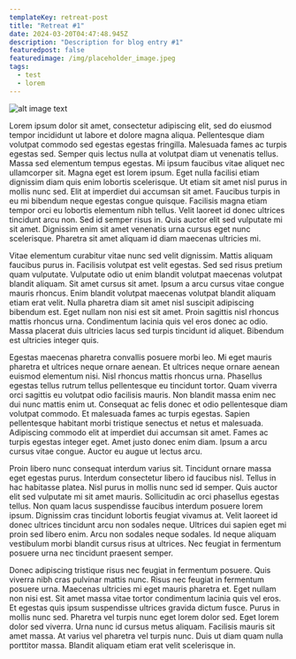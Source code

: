 ```yaml
---
templateKey: retreat-post
title: "Retreat #1"
date: 2024-03-20T04:47:48.945Z
description: "Description for blog entry #1"
featuredpost: false
featuredimage: /img/placeholder_image.jpeg
tags:
  - test
  - lorem
---
```

![alt image text](/img/placeholder_image.jpeg)

Lorem ipsum dolor sit amet, consectetur adipiscing elit, sed do eiusmod tempor incididunt ut labore et dolore magna aliqua. Pellentesque diam volutpat commodo sed egestas egestas fringilla. Malesuada fames ac turpis egestas sed. Semper quis lectus nulla at volutpat diam ut venenatis tellus. Massa sed elementum tempus egestas. Mi ipsum faucibus vitae aliquet nec ullamcorper sit. Magna eget est lorem ipsum. Eget nulla facilisi etiam dignissim diam quis enim lobortis scelerisque. Ut etiam sit amet nisl purus in mollis nunc sed. Elit at imperdiet dui accumsan sit amet. Faucibus turpis in eu mi bibendum neque egestas congue quisque. Facilisis magna etiam tempor orci eu lobortis elementum nibh tellus. Velit laoreet id donec ultrices tincidunt arcu non. Sed id semper risus in. Quis auctor elit sed vulputate mi sit amet. Dignissim enim sit amet venenatis urna cursus eget nunc scelerisque. Pharetra sit amet aliquam id diam maecenas ultricies mi.

Vitae elementum curabitur vitae nunc sed velit dignissim. Mattis aliquam faucibus purus in. Facilisis volutpat est velit egestas. Sed sed risus pretium quam vulputate. Vulputate odio ut enim blandit volutpat maecenas volutpat blandit aliquam. Sit amet cursus sit amet. Ipsum a arcu cursus vitae congue mauris rhoncus. Enim blandit volutpat maecenas volutpat blandit aliquam etiam erat velit. Nulla pharetra diam sit amet nisl suscipit adipiscing bibendum est. Eget nullam non nisi est sit amet. Proin sagittis nisl rhoncus mattis rhoncus urna. Condimentum lacinia quis vel eros donec ac odio. Massa placerat duis ultricies lacus sed turpis tincidunt id aliquet. Bibendum est ultricies integer quis.

Egestas maecenas pharetra convallis posuere morbi leo. Mi eget mauris pharetra et ultrices neque ornare aenean. Et ultrices neque ornare aenean euismod elementum nisi. Nisl rhoncus mattis rhoncus urna. Phasellus egestas tellus rutrum tellus pellentesque eu tincidunt tortor. Quam viverra orci sagittis eu volutpat odio facilisis mauris. Non blandit massa enim nec dui nunc mattis enim ut. Consequat ac felis donec et odio pellentesque diam volutpat commodo. Et malesuada fames ac turpis egestas. Sapien pellentesque habitant morbi tristique senectus et netus et malesuada. Adipiscing commodo elit at imperdiet dui accumsan sit amet. Fames ac turpis egestas integer eget. Amet justo donec enim diam. Ipsum a arcu cursus vitae congue. Auctor eu augue ut lectus arcu.

Proin libero nunc consequat interdum varius sit. Tincidunt ornare massa eget egestas purus. Interdum consectetur libero id faucibus nisl. Tellus in hac habitasse platea. Nisl purus in mollis nunc sed id semper. Quis auctor elit sed vulputate mi sit amet mauris. Sollicitudin ac orci phasellus egestas tellus. Non quam lacus suspendisse faucibus interdum posuere lorem ipsum. Dignissim cras tincidunt lobortis feugiat vivamus at. Velit laoreet id donec ultrices tincidunt arcu non sodales neque. Ultrices dui sapien eget mi proin sed libero enim. Arcu non sodales neque sodales. Id neque aliquam vestibulum morbi blandit cursus risus at ultrices. Nec feugiat in fermentum posuere urna nec tincidunt praesent semper.

Donec adipiscing tristique risus nec feugiat in fermentum posuere. Quis viverra nibh cras pulvinar mattis nunc. Risus nec feugiat in fermentum posuere urna. Maecenas ultricies mi eget mauris pharetra et. Eget nullam non nisi est. Sit amet massa vitae tortor condimentum lacinia quis vel eros. Et egestas quis ipsum suspendisse ultrices gravida dictum fusce. Purus in mollis nunc sed. Pharetra vel turpis nunc eget lorem dolor sed. Eget lorem dolor sed viverra. Urna nunc id cursus metus aliquam. Facilisis mauris sit amet massa. At varius vel pharetra vel turpis nunc. Duis ut diam quam nulla porttitor massa. Blandit aliquam etiam erat velit scelerisque in.